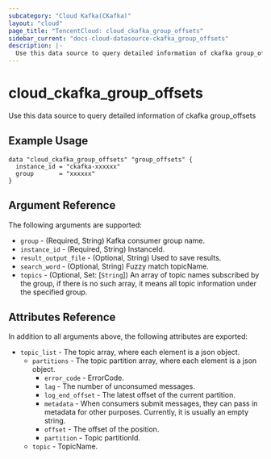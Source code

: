 ```yaml
---
subcategory: "Cloud Kafka(CKafka)"
layout: "cloud"
page_title: "TencentCloud: cloud_ckafka_group_offsets"
sidebar_current: "docs-cloud-datasource-ckafka_group_offsets"
description: |-
  Use this data source to query detailed information of ckafka group_offsets
---
```


# cloud_ckafka_group_offsets

Use this data source to query detailed information of ckafka group_offsets

## Example Usage

```hcl
data "cloud_ckafka_group_offsets" "group_offsets" {
  instance_id = "ckafka-xxxxxx"
  group       = "xxxxxx"
}
```

## Argument Reference

The following arguments are supported:

* `group` - (Required, String) Kafka consumer group name.
* `instance_id` - (Required, String) InstanceId.
* `result_output_file` - (Optional, String) Used to save results.
* `search_word` - (Optional, String) Fuzzy match topicName.
* `topics` - (Optional, Set: [`String`]) An array of topic names subscribed by the group, if there is no such array, it means all topic information under the specified group.

## Attributes Reference

In addition to all arguments above, the following attributes are exported:

* `topic_list` - The topic array, where each element is a json object.
  * `partitions` - The topic partition array, where each element is a json object.
    * `error_code` - ErrorCode.
    * `lag` - The number of unconsumed messages.
    * `log_end_offset` - The latest offset of the current partition.
    * `metadata` - When consumers submit messages, they can pass in metadata for other purposes. Currently, it is usually an empty string.
    * `offset` - The offset of the position.
    * `partition` - Topic partitionId.
  * `topic` - TopicName.


